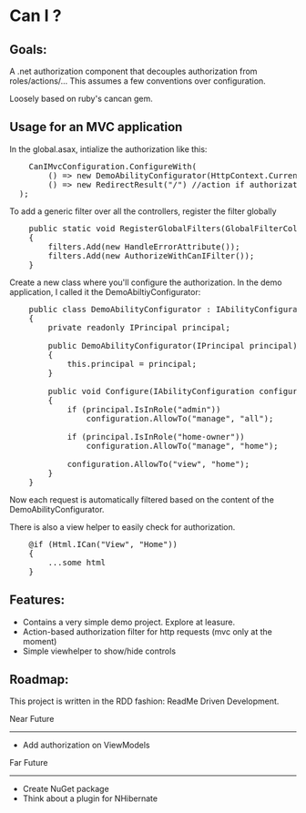 Can I ?
=======

Goals:
------
A .net authorization component that decouples authorization from roles/actions/...
This assumes a few conventions over configuration.

Loosely based on ruby's cancan gem.

Usage for an MVC application
----------------------------
In the global.asax, intialize the authorization like this:
<pre lang='csharp'>
    CanIMvcConfiguration.ConfigureWith(
        () => new DemoAbilityConfigurator(HttpContext.Current.User), // we'll come to that
        () => new RedirectResult("/") //action if authorization failed
  );
</pre>

To add a generic filter over all the controllers, register the filter globally
<pre lang='csharp'>
    public static void RegisterGlobalFilters(GlobalFilterCollection filters)
    {
        filters.Add(new HandleErrorAttribute());
        filters.Add(new AuthorizeWithCanIFilter());
    }
</pre>

Create a new class where you'll configure the authorization. In the demo application, I called it the DemoAbiltiyConfigurator:
<pre lang='csharp'>
    public class DemoAbilityConfigurator : IAbilityConfigurator
    {
        private readonly IPrincipal principal;

        public DemoAbilityConfigurator(IPrincipal principal)
        {
            this.principal = principal;
        }

        public void Configure(IAbilityConfiguration configuration)
        {
            if (principal.IsInRole("admin"))
                configuration.AllowTo("manage", "all");

            if (principal.IsInRole("home-owner"))
                configuration.AllowTo("manage", "home");

            configuration.AllowTo("view", "home");
        }
    }
</pre>

Now each request is automatically filtered based on the content of the DemoAbilityConfigurator.

There is also a view helper to easily check for authorization.
<pre lang='csharp'>
	@if (Html.ICan("View", "Home"))
	{
		...some html
	}
</pre>

Features:
---------
- Contains a very simple demo project. Explore at leasure.
- Action-based authorization filter for http requests (mvc only at the moment)
- Simple viewhelper to show/hide controls

Roadmap:
--------
This project is written in the RDD fashion: ReadMe Driven Development.

Near Future
***********
- Add authorization on ViewModels

Far Future
**********
- Create NuGet package
- Think about a plugin for NHibernate
